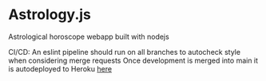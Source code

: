 # Astrology.js
Astrological horoscope webapp built with nodejs






CI/CD:
An eslint pipeline should run on all branches to autocheck style when considering merge requests
Once development is merged into main it is autodeployed to Heroku [here](https://astrology-node-js.herokuapp.com/)
